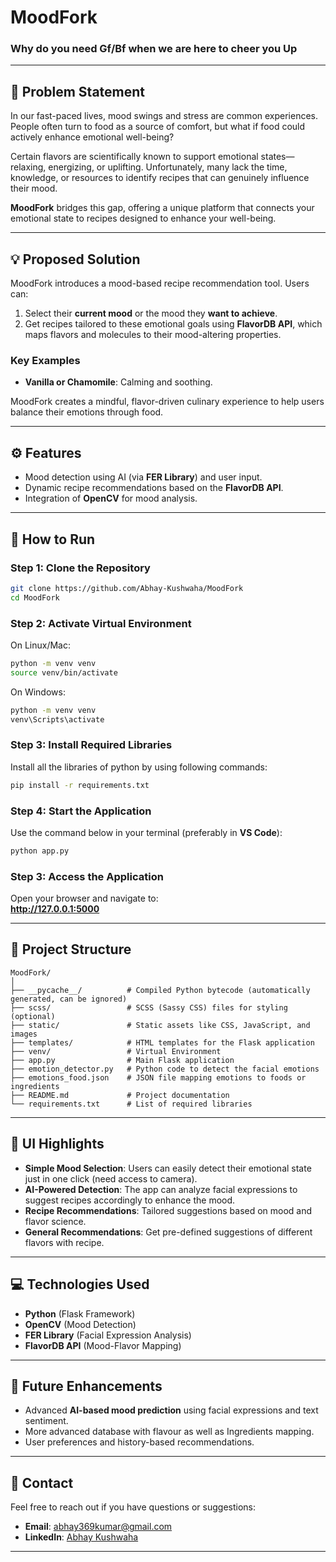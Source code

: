 # **MoodFork**  
### **Why do you need Gf/Bf when we are here to cheer you Up**

---

## **🌟 Problem Statement**  
In our fast-paced lives, mood swings and stress are common experiences. People often turn to food as a source of comfort, but what if food could actively enhance emotional well-being?  

Certain flavors are scientifically known to support emotional states—relaxing, energizing, or uplifting. Unfortunately, many lack the time, knowledge, or resources to identify recipes that can genuinely influence their mood. 

**MoodFork** bridges this gap, offering a unique platform that connects your emotional state to recipes designed to enhance your well-being.

---

## **💡 Proposed Solution**  
MoodFork introduces a mood-based recipe recommendation tool. Users can:  
1. Select their **current mood** or the mood they **want to achieve**.  
2. Get recipes tailored to these emotional goals using **FlavorDB API**, which maps flavors and molecules to their mood-altering properties.  

### **Key Examples**
- **Vanilla or Chamomile**: Calming and soothing.  

MoodFork creates a mindful, flavor-driven culinary experience to help users balance their emotions through food.  

---

## **⚙️ Features**
- Mood detection using AI (via **FER Library**) and user input.  
- Dynamic recipe recommendations based on the **FlavorDB API**.  
- Integration of **OpenCV** for mood analysis.  

---

## **🚀 How to Run**  
### Step 1: Clone the Repository
```bash
git clone https://github.com/Abhay-Kushwaha/MoodFork
cd MoodFork
```

### Step 2: Activate Virtual Environment
On Linux/Mac:
```bash
python -m venv venv
source venv/bin/activate
```
On Windows:
```bash
python -m venv venv
venv\Scripts\activate
```

### Step 3: Install Required Libraries
Install all the libraries of python by using following commands:  
```bash
pip install -r requirements.txt
```

### Step 4: Start the Application
Use the command below in your terminal (preferably in **VS Code**):  
```bash
python app.py
```

### Step 3: Access the Application
Open your browser and navigate to:  
**http://127.0.0.1:5000**

---

## **📂 Project Structure**
```
MoodFork/
│
├── __pycache__/          # Compiled Python bytecode (automatically generated, can be ignored)
├── scss/                 # SCSS (Sassy CSS) files for styling (optional)
├── static/               # Static assets like CSS, JavaScript, and images
├── templates/            # HTML templates for the Flask application
├── venv/                 # Virtual Environment
├── app.py                # Main Flask application
├── emotion_detector.py   # Python code to detect the facial emotions
├── emotions_food.json    # JSON file mapping emotions to foods or ingredients
├── README.md             # Project documentation
└── requirements.txt      # List of required libraries
```

---

## **🎨 UI Highlights**
- **Simple Mood Selection**: Users can easily detect their emotional state just in one click (need access to camera).  
- **AI-Powered Detection**: The app can analyze facial expressions to suggest recipes accordingly to enhance the mood.  
- **Recipe Recommendations**: Tailored suggestions based on mood and flavor science.  
- **General Recommendations**: Get pre-defined suggestions of different flavors with recipe.  

---

## **💻 Technologies Used**
- **Python** (Flask Framework)  
- **OpenCV** (Mood Detection)  
- **FER Library** (Facial Expression Analysis)  
- **FlavorDB API** (Mood-Flavor Mapping)  

---

## **📌 Future Enhancements**
- Advanced **AI-based mood prediction** using facial expressions and text sentiment.  
- More advanced database with flavour as well as Ingredients mapping.  
- User preferences and history-based recommendations.  

---

## **📧 Contact**
Feel free to reach out if you have questions or suggestions:  
- **Email**: [abhay369kumar@gmail.com](mailto:abhay369kumar@gmail.com)  
- **LinkedIn**: [Abhay Kushwaha](https://www.linkedin.com/in/abhay-k-5a0902278/)

---